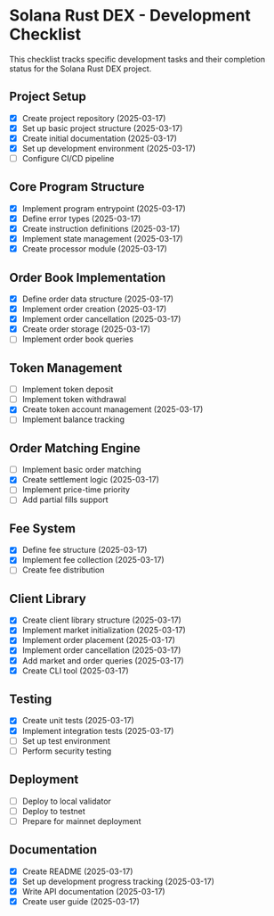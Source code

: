 # Solana Rust DEX - Development Checklist

This checklist tracks specific development tasks and their completion status for the Solana Rust DEX project.

## Project Setup

- [x] Create project repository (2025-03-17)
- [x] Set up basic project structure (2025-03-17)
- [x] Create initial documentation (2025-03-17)
- [x] Set up development environment (2025-03-17)
- [ ] Configure CI/CD pipeline

## Core Program Structure

- [x] Implement program entrypoint (2025-03-17)
- [x] Define error types (2025-03-17)
- [x] Create instruction definitions (2025-03-17)
- [x] Implement state management (2025-03-17)
- [x] Create processor module (2025-03-17)

## Order Book Implementation

- [x] Define order data structure (2025-03-17)
- [x] Implement order creation (2025-03-17)
- [x] Implement order cancellation (2025-03-17)
- [x] Create order storage (2025-03-17)
- [ ] Implement order book queries

## Token Management

- [ ] Implement token deposit
- [ ] Implement token withdrawal
- [x] Create token account management (2025-03-17)
- [ ] Implement balance tracking

## Order Matching Engine

- [ ] Implement basic order matching
- [x] Create settlement logic (2025-03-17)
- [ ] Implement price-time priority
- [ ] Add partial fills support

## Fee System

- [x] Define fee structure (2025-03-17)
- [x] Implement fee collection (2025-03-17)
- [ ] Create fee distribution

## Client Library

- [x] Create client library structure (2025-03-17)
- [x] Implement market initialization (2025-03-17)
- [x] Implement order placement (2025-03-17)
- [x] Implement order cancellation (2025-03-17)
- [x] Add market and order queries (2025-03-17)
- [x] Create CLI tool (2025-03-17)

## Testing

- [x] Create unit tests (2025-03-17)
- [x] Implement integration tests (2025-03-17)
- [ ] Set up test environment
- [ ] Perform security testing

## Deployment

- [ ] Deploy to local validator
- [ ] Deploy to testnet
- [ ] Prepare for mainnet deployment

## Documentation

- [x] Create README (2025-03-17)
- [x] Set up development progress tracking (2025-03-17)
- [x] Write API documentation (2025-03-17)
- [x] Create user guide (2025-03-17)
